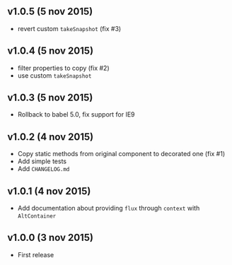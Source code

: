 ## v1.0.5 (5 nov 2015)

* revert custom `takeSnapshot` (fix #3)

## v1.0.4 (5 nov 2015)

* filter properties to copy (fix #2)
* use custom `takeSnapshot`

## v1.0.3 (5 nov 2015)

* Rollback to babel 5.0, fix support for IE9

## v1.0.2 (4 nov 2015)

* Copy static methods from original component to decorated one (fix #1)
* Add simple tests
* Add `CHANGELOG.md`

## v1.0.1 (4 nov 2015)

* Add documentation about providing `flux` through `context` with `AltContainer`

## v1.0.0 (3 nov 2015)

* First release
